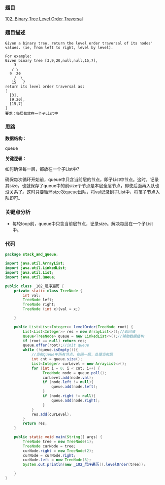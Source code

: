 ### 题目
[102. Binary Tree Level Order Traversal](https://leetcode.com/problems/binary-tree-level-order-traversal/)

### 题目描述
```
Given a binary tree, return the level order traversal of its nodes' values. (ie, from left to right, level by level).

For example:
Given binary tree [3,9,20,null,null,15,7],
    3
   / \
  9  20
    /  \
   15   7
return its level order traversal as:
[
  [3],
  [9,20],
  [15,7]
]
要求：每层都放在一个子List中
```

### 思路
**数据结构：**

queue

**关键逻辑：**

如何确保每一层，都放在一个子List中?

确保每次循环开始前，queue中只含当前层的节点，即子List中节点。这时，记录其size，也就保存了queue中的前size个节点是本层全层节点，即使后面再入队也没关系了。这时只要循环size次queue出队，将val记录到子List中，将孩子节点入队即可。

### 关键点分析
* 每轮loop前，queue中只含当前层节点，记录size。解决每层在一个子List中。

### 代码
```java
package stack_and_queue;

import java.util.ArrayList;
import java.util.LinkedList;
import java.util.List;
import java.util.Queue;

public class _102_层序遍历 {
	private static class TreeNode {
        int val;
        TreeNode left;
        TreeNode right;
        TreeNode (int x){val = x;}

    }

    public List<List<Integer>> levelOrder(TreeNode root) {
        List<List<Integer>> res = new ArrayList<>();//返回值
        Queue<TreeNode> queue = new LinkedList<>();//辅助数据结构
        if (root == null) return res;
        queue.offer(root);//init queue
        while (!queue.isEmpty()){
            //当前queue中所有节点，在同一层，处理当前层
            int cnt = queue.size();
            List<Integer> curLevel = new ArrayList<>();
            for (int i = 0; i < cnt; i++) {
                 TreeNode node = queue.poll();
                 curLevel.add(node.val);
                 if (node.left != null){
                     queue.add(node.left);
                 }
                 if (node.right != null){
                     queue.add(node.right);
                 }
            }
            res.add(curLevel);
        }
        return res;
    }

    public static void main(String[] args) {
        TreeNode tree = new TreeNode(1);
        TreeNode curNode = tree;
        curNode.right = new TreeNode(2);
        curNode = curNode.right;
        curNode.left = new TreeNode(3);
        System.out.println(new _102_层序遍历().levelOrder(tree));

    }
}

```